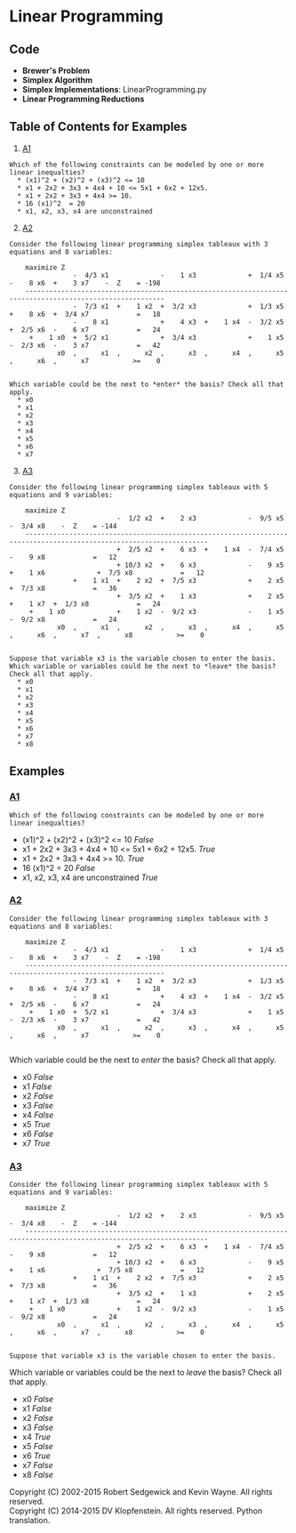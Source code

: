 # Linear Programming

## Code
  * **Brewer's Problem**
  * **Simplex Algorithm**
  * **Simplex Implementations**: LinearProgramming.py
  * **Linear Programming Reductions**

## Table of Contents for Examples
1. [A1](#A1)
```
Which of the following constraints can be modeled by one or more linear inequalties?
  * (x1)^2 + (x2)^2 + (x3)^2 <= 10
  * x1 + 2x2 + 3x3 + 4x4 + 10 <= 5x1 + 6x2 + 12x5.
  * x1 + 2x2 + 3x3 + 4x4 >= 10.
  * 16 (x1)^2  = 20
  * x1, x2, x3, x4 are unconstrained
```
2. [A2](#A2)
```
Consider the following linear programming simplex tableaux with 3 equations and 8 variables:

    maximize Z
                -  4/3 x1             -    1 x3             +  1/4 x5  -    8 x6  +    3 x7    -  Z    = -198
    ---------------------------------------------------------------------------------------------------------
                -  7/3 x1  +    1 x2  +  3/2 x3             +  1/3 x5  +    8 x6  +  3/4 x7            =   18
                -    8 x1             +    4 x3  +    1 x4  -  3/2 x5  +  2/5 x6  -    6 x7            =   24
     +    1 x0  +  5/2 x1             +  3/4 x3             +    1 x5  -  2/3 x6  -    3 x7            =   42
            x0  ,      x1  ,      x2  ,      x3  ,      x4  ,      x5  ,      x6  ,      x7           >=    0


Which variable could be the next to *enter* the basis? Check all that apply.
  * x0
  * x1
  * x2
  * x3
  * x4
  * x5
  * x6
  * x7
```
3. [A3](#A2)
```
Consider the following linear programming simplex tableaux with 5 equations and 9 variables:

    maximize Z
                           -  1/2 x2  +    2 x3             -  9/5 x5                        -  3/4 x8    -  Z    = -144
    --------------------------------------------------------------------------------------------------------------------
                           +  2/5 x2  +    6 x3  +    1 x4  -  7/4 x5                        -    9 x8            =   12
                           + 10/3 x2  +    6 x3             -    9 x5  +    1 x6             +  7/5 x8            =   12
                +    1 x1  +    2 x2  +  7/5 x3             +    2 x5                        +  7/3 x8            =   36
                           +  3/5 x2  +    1 x3             +    2 x5             +    1 x7  +  1/3 x8            =   24
     +    1 x0             +    1 x2  -  9/2 x3             -    1 x5                        -  9/2 x8            =   24
            x0  ,      x1  ,      x2  ,      x3  ,      x4  ,      x5  ,      x6  ,      x7  ,      x8           >=    0


Suppose that variable x3 is the variable chosen to enter the basis.
Which variable or variables could be the next to *leave* the basis? Check all that apply.
  * x0
  * x1
  * x2
  * x3
  * x4
  * x5
  * x6
  * x7
  * x8
```




## Examples 
### [A1](#table-of-contents-for-examples)
```
Which of the following constraints can be modeled by one or more linear inequalties?
```
* (x1)^2 + (x2)^2 + (x3)^2 <= 10
*False*    
* x1 + 2x2 + 3x3 + 4x4 + 10 <= 5x1 + 6x2 + 12x5.
*True*    
* x1 + 2x2 + 3x3 + 4x4 >= 10.
*True*    
* 16 (x1)^2  = 20
*False*    
* x1, x2, x3, x4 are unconstrained
*True*    

### [A2](#table-of-contents-for-examples)
```
Consider the following linear programming simplex tableaux with 3 equations and 8 variables:

    maximize Z
                -  4/3 x1             -    1 x3             +  1/4 x5  -    8 x6  +    3 x7    -  Z    = -198
    ---------------------------------------------------------------------------------------------------------
                -  7/3 x1  +    1 x2  +  3/2 x3             +  1/3 x5  +    8 x6  +  3/4 x7            =   18
                -    8 x1             +    4 x3  +    1 x4  -  3/2 x5  +  2/5 x6  -    6 x7            =   24
     +    1 x0  +  5/2 x1             +  3/4 x3             +    1 x5  -  2/3 x6  -    3 x7            =   42
            x0  ,      x1  ,      x2  ,      x3  ,      x4  ,      x5  ,      x6  ,      x7           >=    0


```
Which variable could be the next to *enter* the basis? Check all that apply.    
* x0
*False*    
* x1
*False*    
* x2
*False*    
* x3
*False*    
* x4
*False*    
* x5
*True*    
* x6
*False*    
* x7
*True*    

### [A3](#table-of-contents-for-examples)
```
Consider the following linear programming simplex tableaux with 5 equations and 9 variables:

    maximize Z
                           -  1/2 x2  +    2 x3             -  9/5 x5                        -  3/4 x8    -  Z    = -144
    --------------------------------------------------------------------------------------------------------------------
                           +  2/5 x2  +    6 x3  +    1 x4  -  7/4 x5                        -    9 x8            =   12
                           + 10/3 x2  +    6 x3             -    9 x5  +    1 x6             +  7/5 x8            =   12
                +    1 x1  +    2 x2  +  7/5 x3             +    2 x5                        +  7/3 x8            =   36
                           +  3/5 x2  +    1 x3             +    2 x5             +    1 x7  +  1/3 x8            =   24
     +    1 x0             +    1 x2  -  9/2 x3             -    1 x5                        -  9/2 x8            =   24
            x0  ,      x1  ,      x2  ,      x3  ,      x4  ,      x5  ,      x6  ,      x7  ,      x8           >=    0


Suppose that variable x3 is the variable chosen to enter the basis.
```
Which variable or variables could be the next to *leave* the basis? Check all that apply.    
* x0
*False*    
* x1
*False*    
* x2
*False*    
* x3
*False*    
* x4
*True*    
* x5
*False*    
* x6
*True*    
* x7
*False*    
* x8
*False*    

Copyright (C) 2002-2015 Robert Sedgewick and Kevin Wayne.  All rights reserved.    
Copyright (C) 2014-2015 DV Klopfenstein. All rights reserved. Python translation.
